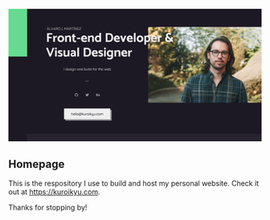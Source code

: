 ![kuroikyu.com](./landing.png)

## Homepage
This is the respository I use to build and host my personal website. Check it out at https://kuroikyu.com.

Thanks for stopping by!
